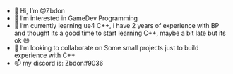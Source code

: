 - 👋 Hi, I’m @Zbdon
- 👀 I’m interested in GameDev Programming
- 🌱 I’m currently learning ue4 C++, i have 2 years of experience with BP and thought its a good time to start learning C++, maybe a bit late but its ok 😅
- 💞️ I’m looking to collaborate on Some small projects just to build experience with C++
- 📫 my discord is: Zbdon#9036

<!---
Zbdon/Zbdon is a ✨ special ✨ repository because its `README.md` (this file) appears on your GitHub profile.
You can click the Preview link to take a look at your changes.
--->
